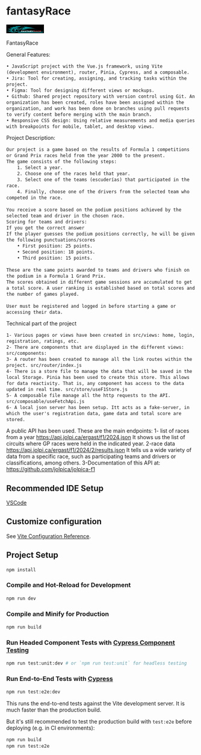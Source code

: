 # fantasyRace
<img src="src/assets/logo.png" alt="" width=100px >

FantasyRace

General Features:

    • JavaScript project with the Vue.js framework, using Vite (development environment), router, Pinia, Cypress, and a composable.
    • Jira: Tool for creating, assigning, and tracking tasks within the project.
    • Figma: Tool for designing different views or mockups.
    • Github: Shared project repository with version control using Git. An organization has been created, roles have been assigned within the organization, and work has been done on branches using pull requests to verify content before merging with the main branch.
    • Responsive CSS design: Using relative measurements and media queries with breakpoints for mobile, tablet, and desktop views.

Project Description:

    Our project is a game based on the results of Formula 1 competitions or Grand Prix races held from the year 2000 to the present.
    The game consists of the following steps:
        1. Select a year.
        2. Choose one of the races held that year.
        3. Select one of the teams (escuderías) that participated in the race.
        4. Finally, choose one of the drivers from the selected team who competed in the race.

    You receive a score based on the podium positions achieved by the selected team and driver in the chosen race.
    Scoring for teams and drivers:
    If you get the correct answer
    If the player guesses the podium positions correctly, he will be given the following punctuations/scores
        • First position: 25 points.
        • Second position: 18 points.
        • Third position: 15 points.

    These are the same points awarded to teams and drivers who finish on the podium in a Formula 1 Grand Prix.
    The scores obtained in different game sessions are accumulated to get a total score. A user ranking is established based on total scores and the number of games played.

    User must be registered and logged in before starting a game or accessing their data.

Technical part of the project

    1- Various pages or views have been created in src/views: home, login, registration, ratings, etc.
    2- There are components that are displayed in the different views: src/components:
    3- A router has been created to manage all the link routes within the project. src/router/index.js
    4- There is a store file to manage the data that will be saved in the local Storage. Pinia has been used to create this store. This allows for data reactivity. That is, any component has access to the data updated in real time. src/store/useF1Store.js
    5- A composable file manage all the http requests to the API. src/composable/useFetchApi.js
    6- A local json server has been setup. Itt acts as a fake-server, in which the user's registration data, game data and total score are stored.


A public API has been used. These are the main endpoints:
    1- list of races from a year
    https://api.jolpi.ca/ergast/f1/2024.json
    It shows us the list of circuits where GP races were held in the indicated year.
    2-race data
    https://api.jolpi.ca/ergast/f1/2024/2/results.json
    It tells us a wide variety of data from a specific race, such as participating teams and drivers or classifications, among others.
    3-Documentation of this API at:
    https://github.com/jolpica/jolpica-f1


## Recommended IDE Setup

[VSCode](https://code.visualstudio.com/) 

## Customize configuration

See [Vite Configuration Reference](https://vite.dev/config/).

## Project Setup

```sh
npm install
```

### Compile and Hot-Reload for Development

```sh
npm run dev
```

### Compile and Minify for Production

```sh
npm run build
```

### Run Headed Component Tests with [Cypress Component Testing](https://on.cypress.io/component)

```sh
npm run test:unit:dev # or `npm run test:unit` for headless testing
```

### Run End-to-End Tests with [Cypress](https://www.cypress.io/)

```sh
npm run test:e2e:dev
```

This runs the end-to-end tests against the Vite development server.
It is much faster than the production build.

But it's still recommended to test the production build with `test:e2e` before deploying (e.g. in CI environments):

```sh
npm run build
npm run test:e2e
```
